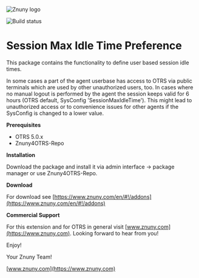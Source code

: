 ![Znuny logo](https://www.znuny.com/assets/images/logo_small.png)


![Build status](https://badge.proxy.znuny.com/Znuny4OTRS-SessionMaxIdleTimePreference/master)

Session Max Idle Time Preference
=================
This package contains the functionality to define user based session idle times.

In some cases a part of the agent userbase has access to OTRS via public terminals which are used by other unauthorized users, too. In cases where no manual logout is performed by the agent the session keeps valid for 6 hours (OTRS default, SysConfig 'SessionMaxIdleTime'). This might lead to unauthorized access or to convenience issues for other agents if the SysConfig is changed to a lower value.


**Prerequisites**

- OTRS 5.0.x
- Znuny4OTRS-Repo

**Installation**

Download the package and install it via admin interface -> package manager or use Znuny4OTRS-Repo.

**Download**

For download see [https://www.znuny.com/en/#!/addons](https://www.znuny.com/en/#!/addons)

**Commercial Support**

For this extension and for OTRS in general visit [www.znuny.com](https://www.znuny.com). Looking forward to hear from you!

Enjoy!

Your Znuny Team!

[www.znuny.com](https://www.znuny.com)
